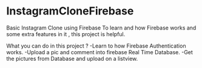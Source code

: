 # InstagramCloneFirebase
Basic Instagram Clone using Firebase
To learn and how Firebase works and some extra features in it , this  project is helpful.


What you can do in this project ?
-Learn to how Firebase Authentication works.
-Upload a pic and comment into firebase Real Time Database.
-Get the pictures from Database and upload on a listview.
